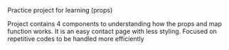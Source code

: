 Practice project for learning (props)

Project contains 4 components to understanding how the props and map function works. It is an easy contact page with less styling. Focused on repetitive codes to be handled more efficiently